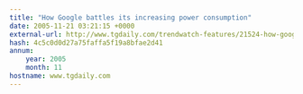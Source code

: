 ```yaml
---
title: "How Google battles its increasing power consumption"
date: 2005-11-21 03:21:15 +0000
external-url: http://www.tgdaily.com/trendwatch-features/21524-how-google-battles-its-increasing-power-consumption
hash: 4c5c0d0d27a75faffa5f19a8bfae2d41
annum:
    year: 2005
    month: 11
hostname: www.tgdaily.com
---
```



